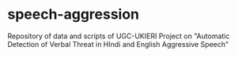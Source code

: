 # speech-aggression
Repository of data and scripts of UGC-UKIERI Project on "Automatic Detection of Verbal Threat in HIndi and English Aggressive Speech"
